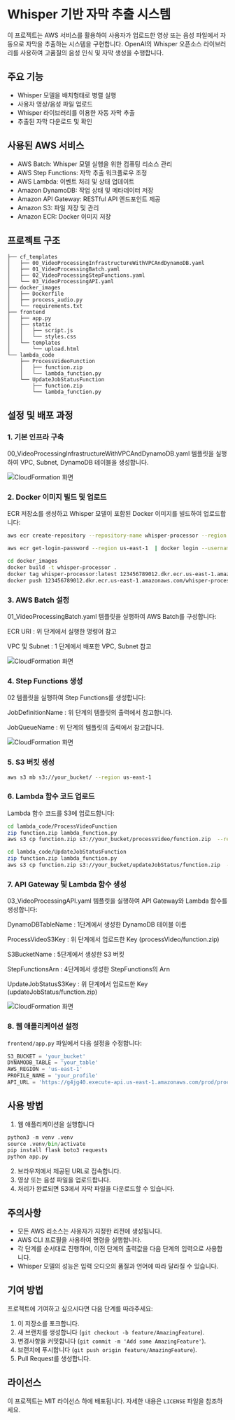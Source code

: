 # Whisper 기반 자막 추출 시스템

이 프로젝트는 AWS 서비스를 활용하여 사용자가 업로드한 영상 또는 음성 파일에서 자동으로 자막을 추출하는 시스템을 구현합니다. OpenAI의 Whisper 오픈소스 라이브러리를 사용하여 고품질의 음성 인식 및 자막 생성을 수행합니다.

## 주요 기능

- Whisper 모델을 배치형태로 병렬 실행
- 사용자 영상/음성 파일 업로드
- Whisper 라이브러리를 이용한 자동 자막 추출
- 추출된 자막 다운로드 및 확인

## 사용된 AWS 서비스

- AWS Batch: Whisper 모델 실행을 위한 컴퓨팅 리소스 관리
- AWS Step Functions: 자막 추출 워크플로우 조정
- AWS Lambda: 이벤트 처리 및 상태 업데이트
- Amazon DynamoDB: 작업 상태 및 메타데이터 저장
- Amazon API Gateway: RESTful API 엔드포인트 제공
- Amazon S3: 파일 저장 및 관리
- Amazon ECR: Docker 이미지 저장

## 프로젝트 구조

```
├── cf_templates
│   ├── 00_VideoProcessingInfrastructureWithVPCAndDynamoDB.yaml
│   ├── 01_VideoProcessingBatch.yaml
│   ├── 02_VideoProcessingStepFunctions.yaml
│   └── 03_VideoProcessingAPI.yaml
├── docker_images
│   ├── Dockerfile
│   ├── process_audio.py
│   └── requirements.txt
├── frontend
│   ├── app.py
│   ├── static
│   │   ├── script.js
│   │   └── styles.css
│   └── templates
│       └── upload.html
└── lambda_code
    ├── ProcessVideoFunction
    │   ├── function.zip
    │   └── lambda_function.py
    └── UpdateJobStatusFunction
        ├── function.zip
        └── lambda_function.py
```

## 설정 및 배포 과정

### 1. 기본 인프라 구축

00_VideoProcessingInfrastructureWithVPCAndDynamoDB.yaml 템플릿을 실행하여 VPC, Subnet, DynamoDB 테이블을 생성합니다.

![CloudFormation 화면](images/00_template.png)

### 2. Docker 이미지 빌드 및 업로드

ECR 저장소를 생성하고 Whisper 모델이 포함된 Docker 이미지를 빌드하여 업로드합니다:

```bash
aws ecr create-repository --repository-name whisper-processor --region us-east-1 

aws ecr get-login-password --region us-east-1  | docker login --username AWS --password-stdin 123456789012.dkr.ecr.us-east-1.amazonaws.com

cd docker_images
docker build -t whisper-processor .
docker tag whisper-processor:latest 123456789012.dkr.ecr.us-east-1.amazonaws.com/whisper-processor:latest
docker push 123456789012.dkr.ecr.us-east-1.amazonaws.com/whisper-processor:latest
```

### 3. AWS Batch 설정

01_VideoProcessingBatch.yaml 템플릿을 실행하여 AWS Batch를 구성합니다:

ECR URI : 위 단계에서 실행한 명령어 참고

VPC 및 Subnet : 1 단계에서 배포한 VPC, Subnet 참고

![CloudFormation 화면](images/01_template.png)

### 4. Step Functions 생성

02 템플릿을 실행하여 Step Functions를 생성합니다:

JobDefinitionName : 위 단계의 템플릿의 출력에서 참고합니다.

JobQueueName : 위 단계의 템플릿의 출력에서 참고합니다.

![CloudFormation 화면](images/02_template.png)

### 5. S3 버킷 생성

```bash
aws s3 mb s3://your_bucket/ --region us-east-1 
```

### 6. Lambda 함수 코드 업로드

Lambda 함수 코드를 S3에 업로드합니다:

```bash
cd lambda_code/ProcessVideoFunction 
zip function.zip lambda_function.py
aws s3 cp function.zip s3://your_bucket/processVideo/function.zip  --region us-east-1

cd lambda_code/UpdateJobStatusFunction 
zip function.zip lambda_function.py
aws s3 cp function.zip s3://your_bucket/updateJobStatus/function.zip  --region us-east-1
```

### 7. API Gateway 및 Lambda 함수 생성

03_VideoProcessingAPI.yaml 템플릿을 실행하여 API Gateway와 Lambda 함수를 생성합니다:

DynamoDBTableName : 1단계에서 생성한 DynamoDB 테이블 이름

ProcessVideoS3Key : 위 단계에서 업로드한 Key (processVideo/function.zip)

S3BucketName : 5단계에서 생성한 S3 버킷

StepFunctionsArn : 4단계에서 생성한 StepFunctions의 Arn

UpdateJobStatusS3Key : 위 단계에서 업로드한 Key (updateJobStatus/function.zip)

![CloudFormation 화면](images/03_template.png)


### 8. 웹 애플리케이션 설정

`frontend/app.py` 파일에서 다음 설정을 수정합니다:

```python
S3_BUCKET = 'your_bucket'
DYNAMODB_TABLE = 'your_table'
AWS_REGION = 'us-east-1'
PROFILE_NAME = 'your_profile'
API_URL = 'https://g4jg40.execute-api.us-east-1.amazonaws.com/prod/process' # 7단계의 CF 출력에서 확인
```

## 사용 방법

1. 웹 애플리케이션을 실행합니다
```python
python3 -m venv .venv
source .venv/bin/activate
pip install flask boto3 requests
python app.py
```
2. 브라우저에서 제공된 URL로 접속합니다.
3. 영상 또는 음성 파일을 업로드합니다.
4. 처리가 완료되면 S3에서 자막 파일을 다운로드할 수 있습니다.

## 주의사항

- 모든 AWS 리소스는 사용자가 지정한 리전에 생성됩니다.
- AWS CLI 프로필을 사용하여 명령을 실행합니다.
- 각 단계를 순서대로 진행하며, 이전 단계의 출력값을 다음 단계의 입력으로 사용합니다.
- Whisper 모델의 성능은 입력 오디오의 품질과 언어에 따라 달라질 수 있습니다.

## 기여 방법

프로젝트에 기여하고 싶으시다면 다음 단계를 따라주세요:

1. 이 저장소를 포크합니다.
2. 새 브랜치를 생성합니다 (`git checkout -b feature/AmazingFeature`).
3. 변경사항을 커밋합니다 (`git commit -m 'Add some AmazingFeature'`).
4. 브랜치에 푸시합니다 (`git push origin feature/AmazingFeature`).
5. Pull Request를 생성합니다.

## 라이선스

이 프로젝트는 MIT 라이선스 하에 배포됩니다. 자세한 내용은 `LICENSE` 파일을 참조하세요.